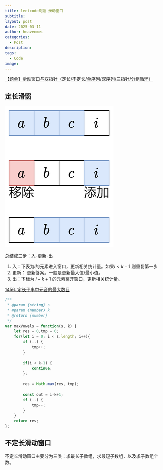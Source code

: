 ```yaml
---
title: leetcode刷题-滑动窗口
subtitle: 
layout: post
date: 2025-03-11
author: heavenmei
categories:
  - Post
description: 
tags:
  - Code
image:
---
```


[【题单】滑动窗口与双指针（定长/不定长/单序列/双序列/三指针/分组循环）](https://leetcode.cn/discuss/post/3578981/ti-dan-hua-dong-chuang-kou-ding-chang-bu-rzz7/)


## 定长滑窗

![|300](assets/2025-03-11-leetcode-Sliding-window-20250311130234.png)

总结成三步：入-更新-出
1. 入：下表为$i$的元素进入窗口，更新相关统计量。如果$i<k-1$ 则重复第一步
2. 更新： 更新答案。一般是更新最大值/最小值。
3. 出：下标为 $i−k+1$ 的元素离开窗口，更新相关统计量。



[1456. 定长子串中元音的最大数目](https://leetcode.cn/problems/maximum-number-of-vowels-in-a-substring-of-given-length/) 

```js
/**
 * @param {string} s
 * @param {number} k
 * @return {number}
 */
var maxVowels = function(s, k) {
    let res = 0,tmp = 0;
    for(let i = 0; i < s.length; i++){
        if (..) {
            tmp++;
        }

        if(i < k-1) {
            continue;
        };

        res = Math.max(res, tmp);        

        const out = i-k+1;
        if (..) {
            tmp--;
        }
    }
    return res;
};
```




## 不定长滑动窗口


不定长滑动窗口主要分为三类：求最长子数组，求最短子数组，以及求子数组个数。